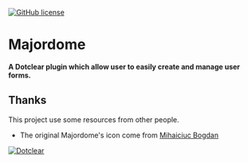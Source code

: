 [![GitHub license](https://img.shields.io/github/license/mashape/apistatus.svg)]()

# Majordome
**A Dotclear plugin which allow user to easily create and manage user forms.**

## Thanks ##

This project use some resources from other people.

- The original Majordome's icon come from [Mihaiciuc Bogdan](http://bogo-d.deviantart.com/)

[![Dotclear](http://fr.dotclear.org/affiliates/o-logo.png)]()
